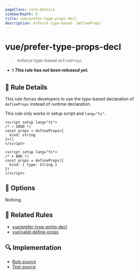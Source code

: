 ```yaml
---
pageClass: rule-details
sidebarDepth: 0
title: vue/prefer-type-props-decl
description: enforce type-based `defineProps`
---
```

# vue/prefer-type-props-decl

> enforce type-based `defineProps`

- :exclamation: <badge text="This rule has not been released yet." vertical="middle" type="error"> ***This rule has not been released yet.*** </badge>

## :book: Rule Details

This rule forces developers to use the type-based declaration of `defineProps` instead of runtime declaration.

This rule only works in setup script and `lang="ts"`.

```vue
<script setup lang="ts">
/* ✓ GOOD */
const props = defineProps<{
  kind: string
}>()
</script>
```

<eslint-code-block :rules="{'vue/prefer-type-props-decl': ['error']}">

```vue
<script setup lang="ts">
/* ✗ BAD */
const props = defineProps({
  kind: { type: String }
})
</script>
```

</eslint-code-block>

## :wrench: Options

Nothing.

## :couple: Related Rules

- [vue/prefer-type-emits-decl](./prefer-type-emits-decl.md)
- [vue/valid-define-props](./valid-define-props.md)

## :mag: Implementation

- [Rule source](https://github.com/vuejs/eslint-plugin-vue/blob/master/lib/rules/prefer-type-props-decl.js)
- [Test source](https://github.com/vuejs/eslint-plugin-vue/blob/master/tests/lib/rules/prefer-type-props-decl.js)
